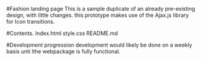 #Fashion landing page
This is a sample duplicate of an already pre-existing design, with little changes.
this prototype makes use of the Ajax.js library for Icon transitions.

#Contents.
Index.html
style.css
README.md

#Development progression
development would likely be done on a weekly basis unti lthe webpackage is fully functional.
